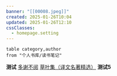 ```yaml
---
banner: "[[00008.jpeg]]"
created: 2025-01-26T10:04
updated: 2025-01-26T12:10
cssClasses:
  - homepage.setting
---
```


```dataview
table category,author
from "个人书库/读书笔记"
```

**测试**
[多谢不阅](多谢不阅.md)
[草叶集（译文名著精选）](草叶集（译文名著精选）.md)
**测试5**
